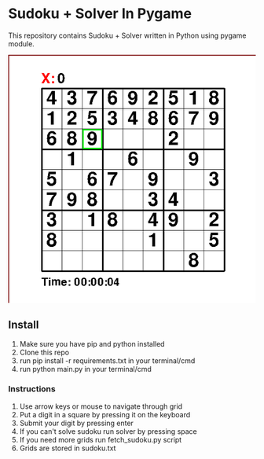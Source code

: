 <h1> Sudoku + Solver In Pygame </h1> 
<p> This repository contains Sudoku + Solver written in Python using pygame module. </p>
<p> </p>
<p align="center"> <img src="sudoku.png"> </p>
<h2> Install </h2>
<ol>
  <li> Make sure you have pip and python installed </li>
  <li> Clone this repo </li>
  <li> run pip install -r requirements.txt in your terminal/cmd </li>
  <li> run python main.py in your terminal/cmd </li>
</ol>
<h3> Instructions </h3>
<ol>
  <li> Use arrow keys or mouse to navigate through grid </li>
  <li> Put a digit in a square by pressing it on the keyboard </li>
  <li> Submit your digit by pressing enter </li>
  <li> If you can't solve sudoku run solver by pressing space </li>
  <li> If you need more grids run fetch_sudoku.py script </li>
  <li> Grids are stored in sudoku.txt </li>  
</ol>
